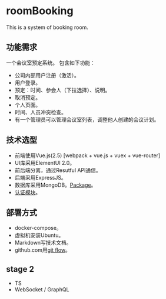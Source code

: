 # roomBooking

This is a system of booking room.

## 功能需求

一个会议室预定系统。
包含如下功能：

* 公司内部用户注册（激活）。
* 用户登录。
* 预定：时间、参会人（下拉选择）、说明。
* 取消预定。
* 个人页面。
* 时间、人员冲突检查。
* 有一个管理员可以管理会议室列表，调整他人创建的会议计划。

## 技术选型

* 前端使用Vue.js(2.5) [webpack + vue.js + vuex + vue-router]
* UI库采用ElementUI 2.0。
* 前后端分离，通过Resutful API通信。
* 后端采用ExpressJS。
* 数据库采用MongoDB。[Package](https://www.npmjs.com/package/mongoose)。
* [认证模块](http://www.passportjs.org/docs/username-password)。

## 部署方式

* docker-compose。
* 虚拟机安装Ubuntu。
* Markdown写技术文档。
* github.com用[git flow](https://www.atlassian.com/git/tutorials/comparing-workflows/gitflow-workflow)。

## stage 2

* TS
* WebSocket / GraphQL
